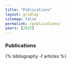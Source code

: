 ```yaml
---
title: "Publications"
layout: gridlay
sitemap: false
permalink: /publications/
years: [2022]
---
```


<div class="jumbotron">

### Publications
{% bibliography -f articles %}

</div>
